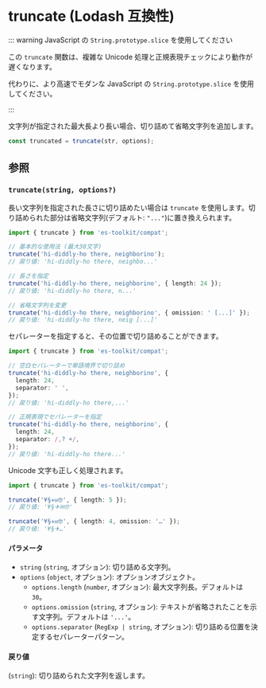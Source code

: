 # truncate (Lodash 互換性)

::: warning JavaScript の `String.prototype.slice` を使用してください

この `truncate` 関数は、複雑な Unicode 処理と正規表現チェックにより動作が遅くなります。

代わりに、より高速でモダンな JavaScript の `String.prototype.slice` を使用してください。

:::

文字列が指定された最大長より長い場合、切り詰めて省略文字列を追加します。

```typescript
const truncated = truncate(str, options);
```

## 参照

### `truncate(string, options?)`

長い文字列を指定された長さに切り詰めたい場合は `truncate` を使用します。切り詰められた部分は省略文字列(デフォルト: `"..."`)に置き換えられます。

```typescript
import { truncate } from 'es-toolkit/compat';

// 基本的な使用法 (最大30文字)
truncate('hi-diddly-ho there, neighborino');
// 戻り値: 'hi-diddly-ho there, neighbo...'

// 長さを指定
truncate('hi-diddly-ho there, neighborino', { length: 24 });
// 戻り値: 'hi-diddly-ho there, n...'

// 省略文字列を変更
truncate('hi-diddly-ho there, neighborino', { omission: ' [...]' });
// 戻り値: 'hi-diddly-ho there, neig [...]'
```

セパレーターを指定すると、その位置で切り詰めることができます。

```typescript
import { truncate } from 'es-toolkit/compat';

// 空白セパレーターで単語境界で切り詰め
truncate('hi-diddly-ho there, neighborino', {
  length: 24,
  separator: ' ',
});
// 戻り値: 'hi-diddly-ho there,...'

// 正規表現でセパレーターを指定
truncate('hi-diddly-ho there, neighborino', {
  length: 24,
  separator: /,? +/,
});
// 戻り値: 'hi-diddly-ho there...'
```

Unicode 文字も正しく処理されます。

```typescript
import { truncate } from 'es-toolkit/compat';

truncate('¥§✈✉🤓', { length: 5 });
// 戻り値: '¥§✈✉🤓'

truncate('¥§✈✉🤓', { length: 4, omission: '…' });
// 戻り値: '¥§✈…'
```

#### パラメータ

- `string` (`string`, オプション): 切り詰める文字列。
- `options` (`object`, オプション): オプションオブジェクト。
  - `options.length` (`number`, オプション): 最大文字列長。デフォルトは `30`。
  - `options.omission` (`string`, オプション): テキストが省略されたことを示す文字列。デフォルトは `'...'`。
  - `options.separator` (`RegExp | string`, オプション): 切り詰める位置を決定するセパレーターパターン。

#### 戻り値

(`string`): 切り詰められた文字列を返します。
